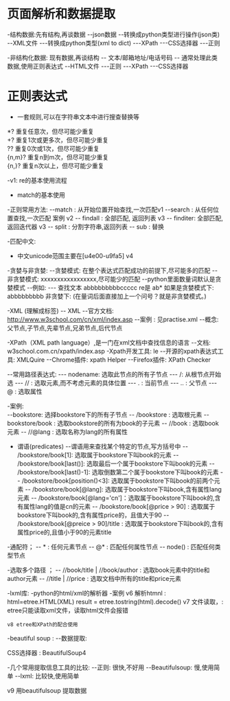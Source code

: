 # 页面解析和数据提取

-结构数据:先有结构,再谈数据
--json数据
--转换成python类型进行操作(json类) 
--XML文件
---转换成python类型(xml to dict) 
---XPath
---CSS选择器
---正则


-非结构化数据: 现有数据,再谈结构
-- 文本/邮箱地址/电话号码
-- 通常处理此类数据,使用正则表达式 
--HTML文件 
---正则
---XPath 
---CSS选择器


# 正则表达式
- 一套规则,可以在字符串文本中进行搜查替换等 

*? 重复任意次，但尽可能少重复  
+? 重复1次或更多次，但尽可能少重复  
?? 重复0次或1次，但尽可能少重复  
{n,m}? 重复n到m次，但尽可能少重复  
{n,}? 重复n次以上，但尽可能少重复

-v1: re的基本使用流程
- match的基本使用

-正则常用方法:
--match : 从开始位置开始查找,一次匹配v1
--search : 从任何位置查找,一次匹配  案例 v2
-- findall : 全部匹配, 返回列表    v3
-- finditer: 全部匹配, 返回迭代器   v3
-- split : 分割字符串,返回列表 
-- sub : 替换

-匹配中文: 
 - 中文unicode范围主要在[u4e00-u9fa5]  v4 


-贪婪与非贪婪: 
--贪婪模式: 在整个表达式匹配成功的前提下,尽可能多的匹配
--非贪婪模式: xxxxxxxxxxxxxxxxx,尽可能少的匹配
--python里面数量词默认是贪婪模式 
--例如: 
--- 查找文本 abbbbbbbbbccccc
    re是 ab* 
    如果是贪婪模式下:  abbbbbbbbb
    非贪婪下: 
    (在量词后面直接加上一个问号？就是非贪婪模式。) 


-XML (理解成标签)
-- XML 
--官方文档: http://www.w3school.com/cn/xml/index.asp
--案例 : 见practise.xml 
--概念: 父节点,子节点,先辈节点,兄弟节点,后代节点 

-XPath（XML path language）,是一门在xml文档中查找信息的语言 
--文档: w3school.com.cn/xpath/index.asp 
-Xpath开发工具: le
--开源的xpath表达式工具: XMLQuire 
--Chrome插件: xpath Helper 
--Firefox插件: XPath Checker 

--常用路径表达式: 
--- nodename: 选取此节点的所有子节点 
--- /: 从根节点开始选
--- // : 选取元素,而不考虑元素的具体位置 
--- . : 当前节点 
--- .. : 父节点 
--- @ : 选取属性 

-案例:  
 --bookstore: 选择bookstore下的所有子节点 
 -- /bookstore :  选取根元素 
 -- bookstore/book : 选取bookstore的所有为book的子元素 
 -- //book : 选取book元素 
 -- //@lang : 选取名称为lang的所有属性 

- 谓语(predicates) 
--谓语用来查找某个特定的节点,写方括号中 
-- /bookstore/book[1]: 选取属于bookstore下叫book的元素 
-- /bookstore/book[last()]: 选取最后一个属于bookstore下叫book的元素 
-- /bookstore/book[last()-1]: 选取倒数第二个属于bookstore下叫book的元素 
-- /bookstore/book[position()<3]: 选取属于bookstore下叫book的前两个元素 
-- /bookstore/book[@lang]: 选取属于bookstore下叫book,含有属性lang元素 
-- /bookstore/book[@lang='cn']：选取属于bookstore下叫book的,含有属性lang的值是cn的元素 
-- /bookstore/book[@price > 90] : 选取属于bookstore下叫book的,含有属性price的，且值大于90 
-- /bookstore/book[@preice > 90]/title : 选取属于bookstore下叫book的,含有属性price的,且值小于90的元素title 

-通配符； 
 -- * : 任何元素节点 
 -- @* : 匹配任何属性节点
 -- node() : 匹配任何类型节点 


-选取多个路径 ；
-- //book/title | //book/author : 选取book元素中的title和author元素 
-- //title | //price : 选取文档中所有的title和price元素 



-lxml库: 
-python的html/xml的解析器
-案例 
    v6 解析htmnl :
            html=etree.HTML(XML) 
            result = etree.tostring(html).decode()
    v7 文件读取，:  
        etree只能读取xml文件，读取html文件会报错 

    v8 etree和XPath的配合使用



-beautiful soup : 
--数据提取:

CSS选择器 : BeautifulSoup4 

-几个常用提取信息工具的比较: 
--正则: 很快,不好用
--Beautifulsoup: 慢,使用简单
--lxml: 比较快,使用简单

v9 用beautifulsoup 提取数据 

